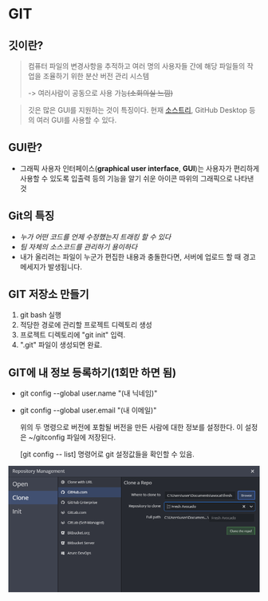 # **GIT**

## 깃이란?

> 컴퓨터 파일의 변경사항을 추적하고 여러 명의 사용자들 간에 해당 파일들의 작업을 조율하기 위한 분산 버전 관리 시스템
>
> -> 여러사람이 공동으로 사용 가능~~(소회의실 느낌)~~

> 깃은 많은 GUI를 지원하는 것이 특징이다. 현재 [소스트리](https://ko.wikipedia.org/wiki/소스트리), GitHub Desktop 등의 여러 GUI를 사용할 수 있다.

 ## GUI란?

+ 그래픽 사용자 인터페이스(**graphical user interface**, **GUI**)는 사용자가 편리하게 사용할 수 있도록 입출력 등의 기능을 알기 쉬운 아이콘 따위의 그래픽으로 나타낸 것


## Git의 특징

* *누가 어떤 코드를 언제 수정했는지 트래킹 할 수 있다*
* *팀 자체의 소스코드를 관리하기 용이하다*
* 내가 올리려는 파일이 누군가 편집한 내용과 충돌한다면, 서버에 업로드 할 때 경고 메세지가 발생됩니다. 

## GIT 저장소 만들기

1. git bash 실행
2. 적당한 경로에 관리할 프로젝트 디렉토리 생성
3. 프로젝트 디렉토리에 "git init" 입력.
4. ".git" 파일이 생성되면 완료.

## GIT에 내 정보 등록하기(1회만 하면 됨)

+ git config --global user.name "(내 닉네임)"

+ git config --global user.email "(내 이메일)"

  위의 두 명령으로 버전에 포함될 버전을 만든 사람에 대한 정보를 설정한다. 이 설정은 ~/gitconfig 파일에 저장된다.

  [git config -- list] 명령어로 git 설정값들을 확인할 수 있음.

![image-20200611165309387](안녕.PNG)











